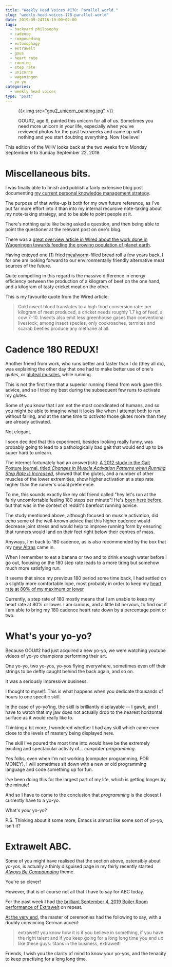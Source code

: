 ```yaml
---
title: "Weekly Head Voices #178: Parallel world."
slug: "weekly-head-voices-178-parallel-world"
date: 2019-09-24T16:19:00+02:00
tags:
  - backyard philosophy
  - cadence
  - compounding
  - entomophagy
  - extrawelt
  - gous
  - heart rate
  - running
  - step rate
  - unicorns
  - wageningen
  - yo-yo
categories:
  - weekly head voices
type: "post"
---
```


<figure>
<a href="gou2_unicorn_painting.jpg">
{{< img src="gou2_unicorn_painting.jpg" >}}
</a>
<figcaption>

GOU#2, age 9, painted this unicorn for all of us. Sometimes you need more
unicorn in your life, especially when you've reviewed photos for the past two
weeks and came up with nothing and you start doubting everything. Now I
believe!

</figcaption>
</figure>

This edition of the WHV looks back at the two weeks from Monday September 9 to
Sunday September 22, 2019.

# Miscellaneous bits.

I was finally able to finish and publish a fairly extensive blog post
documenting [my current personal knowledge management
strategy](/2019/09/21/note-taking-strategy-2019/).

The purpose of that write-up is both for my own future reference, as I've put
far more effort into it than into my internal recursive note-taking about my
note-taking strategy, and to be able to point people at it.

There's nothing quite like being asked a question, and then being able to point
the questioner at the relevant post on one's blog.

There was a [great overview article in Wired about the work done in Wageningen
towards feeding the growing population of planet
earth](https://www.wired.co.uk/article/future-of-food-innovation-technology).

Having enjoyed one (1) fried
[mealworm](https://en.wikipedia.org/wiki/Mealworm)-filled bread roll a few
years back, I for one am looking forward to our environmentally friendly
alternative meat sources of the future.

Quite compelling in this regard is the massive difference in energy efficiency
between the production of a kilogram of beef on the one hand, and a kilogram of
tasty cricket meat on the other.

This is my favourite quote from the Wired article:

> Cold insect blood translates to a high food conversion rate: per kilogram of
> meat produced, a cricket needs roughly 1.7 kg of feed, a cow 7-10. Insects
> also emit less greenhouse gases than conventional livestock; among insect
> species, only cockroaches, termites and scarab beetles produce any methane at
> all.

# Cadence 180 REDUX!

Another friend from work, who runs better and faster than I do (they all do),
was explaining the other day that one had to make better use of one's *glutes*,
or [gluteal muscles](https://en.wikipedia.org/wiki/Gluteal_muscles), while
running.

This is not the first time that a superior running friend from work gave this
advice, and so I tried my best during the subsequent few runs to activate my
glutes.

Some of you know that I am not the most coordinated of humans, and so you might
be able to imagine what it looks like when I attempt both to run without
falling, and at the same time to *activate* those glutes more than they are
already activated.

Not elegant.

I soon decided that this experiment, besides looking really funny, was probably
going to lead to a pathologically bad gait that would end up to be super hard
to unlearn.

The internet fortunately had an answer(ish): [A 2012 study in the Gait Posture
journal, titled *Changes in Muscle Activation Patterns when Running Step Rate
is Increased*](https://www.ncbi.nlm.nih.gov/pmc/articles/PMC3387288/), showed
that the glutes, and a number of other muscles of the lower extremities, show
higher activation at a step rate higher than the runner's usual preference.

To me, this sounds exactly like my old friend called "hey let's run at the
fairly uncomfortable feeling 180 steps per minute"! He's [been here
before](/2018/06/18/weekly-head-voices-146-you-too-can-learn-kung-fu/#barefoot-style-running-update),
but that was in the context of reddit's barefoot running advice.

The study mentioned above, although focused on muscle activation, did echo some
of the well-known advice that this higher cadence would decrease joint stress
and would help to improve running form by ensuring that runners would land on
their feet right below their centres of mass.

Anyways, I'm back to 180 cadence, as is also recommended by the box that my
[new Altras](/2019/09/09/weekly-head-voices-177-streakers/#escalante) came in.

When I remember to eat a banana or two and to drink enough water before I go
out, focusing on the 180 step rate leads to a more tiring but somehow much more
satisfying run.

It seems that since my previous 180 period some time back, I had settled on a
slightly more comfortable lope, most probably in order to keep my [heart rate
at 80% of my maximum or
lower](/2018/10/23/weekly-head-voices-156-karma-chameleon/#maf-ish)

Currently, a step rate of 180 mostly means that I am unable to keep my heart
rate at 80% or lower. I am curious, and a little bit nervous, to find out if I
am able to bring my 180 cadence heart rate down by a percentage point or two.

# What's your yo-yo?

Because GOU#2 had just acquired a new yo-yo, we were watching youtube videos of
yo-yo champions performing their art.

One yo-yo, two yo-yos, yo-yos flying everywhere, sometimes even off their
strings to be deftly caught behind the back again, and so on.

It was a seriously impressive business.

I thought to myself: This is what happens when you dedicate thousands of hours
to one specific skill.

In the case of yo-yo'ing, the skill is brilliantly displayable -- I gawk, and I
have to watch that my jaw does not actually drop to the nearest horizontal
surface as it would really like to.

Thinking a bit more, I wondered whether I had any skill which came even close
to the levels of mastery being displayed here.

The skill I've poured the most time into would have be the extremely exciting
and spectacular activity of... *computer programming*.

Yes folks, even when I'm not working (computer programming, FOR MONEY), I will
sometimes sit down with a new or old programming language and code something up
for fun.

I've been doing this for the largest part of my life, which is getting longer
by the minute!

And so I have to come to the conclusion that *programming* is the closest I
currently have to a yo-yo.

What's *your* yo-yo?

P.S. Thinking about it some more, Emacs is almost like some sort of yo-yo,
isn't it?

# Extrawelt ABC.

Some of you might have realised that the section above, ostensibly about
yo-yos, is actually a thinly disguised page in my fairly recently started
[*Always Be
Compounding*](/2019/06/30/weekly-head-voices-172-abc/#always-be-compounding)
theme.

You're so clever!

However, that is of course not all that I have to say for ABC today.

For the past week I had [the brilliant September 4, 2019 Boiler Room
performance of Extrawelt](https://youtu.be/r98noHkkkBo) on repeat.

[At the very end](https://youtu.be/r98noHkkkBo?t=3674), the master of
ceremonies had the following to say, with a doubly convincing German accent:

> extrawelt! you know how it is if you believe in something, if you have the
> right talent and if you keep going for a long long time you end up like these
> guys: titans in the business, extrawelt!

Friends, I wish you the clarity of mind to know your yo-yos, and the tenacity
to keep practising for a long long time.

